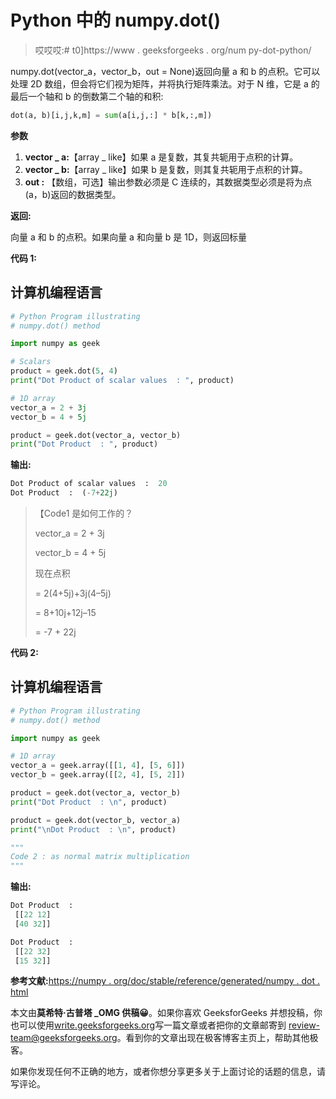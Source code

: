 # Python 中的 numpy.dot()

> 哎哎哎:# t0]https://www . geeksforgeeks . org/num py-dot-python/

numpy.dot(vector_a，vector_b，out = None)返回向量 a 和 b 的点积。它可以处理 2D 数组，但会将它们视为矩阵，并将执行矩阵乘法。对于 N 维，它是 a 的最后一个轴和 b 的倒数第二个轴的和积:

```py
dot(a, b)[i,j,k,m] = sum(a[i,j,:] * b[k,:,m]) 

```

**参数**

1.  **vector _ a:**【array _ like】如果 a 是复数，其复共轭用于点积的计算。
2.  **vector _ b:**【array _ like】如果 b 是复数，则其复共轭用于点积的计算。
3.  **out :** 【数组，可选】输出参数必须是 C 连续的，其数据类型必须是将为点(a，b)返回的数据类型。

**返回:**

向量 a 和 b 的点积。如果向量 a 和向量 b 是 1D，则返回标量

**代码 1:**

## 计算机编程语言

```py
# Python Program illustrating
# numpy.dot() method

import numpy as geek

# Scalars
product = geek.dot(5, 4)
print("Dot Product of scalar values  : ", product)

# 1D array
vector_a = 2 + 3j
vector_b = 4 + 5j

product = geek.dot(vector_a, vector_b)
print("Dot Product  : ", product)
```

**输出:**

```py
Dot Product of scalar values  :  20
Dot Product  :  (-7+22j)
```

> 【Code1 是如何工作的？
> 
> vector_a = 2 + 3j
> 
> vector_b = 4 + 5j
> 
> 现在点积
> 
> = 2(4+5j)+3j(4–5j)
> 
> = 8+10j+12j–15
> 
> = -7 + 22j

**代码 2:**

## 计算机编程语言

```py
# Python Program illustrating
# numpy.dot() method

import numpy as geek

# 1D array
vector_a = geek.array([[1, 4], [5, 6]])
vector_b = geek.array([[2, 4], [5, 2]])

product = geek.dot(vector_a, vector_b)
print("Dot Product  : \n", product)

product = geek.dot(vector_b, vector_a)
print("\nDot Product  : \n", product)

"""
Code 2 : as normal matrix multiplication
"""
```

**输出:**

```py
Dot Product  : 
 [[22 12]
 [40 32]]

Dot Product  : 
 [[22 32]
 [15 32]]
```

**参考文献:**[https://numpy . org/doc/stable/reference/generated/numpy . dot . html](https://numpy.org/doc/stable/reference/generated/numpy.dot.html)

本文由**莫希特·古普塔 _OMG 供稿😀**。如果你喜欢 GeeksforGeeks 并想投稿，你也可以使用[write.geeksforgeeks.org](https://write.geeksforgeeks.org)写一篇文章或者把你的文章邮寄到 review-team@geeksforgeeks.org。看到你的文章出现在极客博客主页上，帮助其他极客。

如果你发现任何不正确的地方，或者你想分享更多关于上面讨论的话题的信息，请写评论。